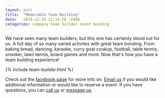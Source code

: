 ```yaml
---
layout: post
title:  "Memorable Team Building"
date:   2018-11-20 12:14:58 -0400
categories: company team builder event bonding
---
```


We have seen many team builders, but this one has certainly stood out for us. A full day of so many varied activites with great team bonding, From baking bread, dancing, karaoke, curry goat cookup, football, table tennis, snooker, lawn tennis, board games and more. Now that's how you have a team building experience!

{% include team-builder.html %}

Check out the [facebook page](https://www.facebook.com/venueoutdoorindoor/) for more info on. [Email us](mailto:chk1us@yahoo.com) if you would like additional information or would like to reserve a event. If you have questions, you can [call us](tel:1-868-316-4582) or [message us](http://m.me/venueoutdoorindoor).